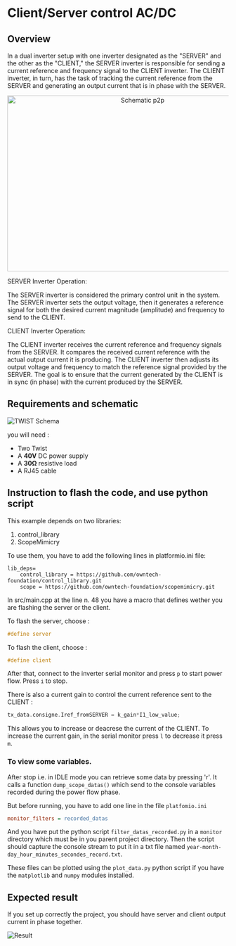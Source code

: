 # Client/Server control AC/DC

## Overview

In a dual inverter setup with one inverter designated as the "SERVER" and the other as the "CLIENT," the SERVER inverter is responsible for sending a current reference and frequency signal to the CLIENT inverter. The CLIENT inverter, in turn, has the task of tracking the current reference from the SERVER and generating an output current that is in phase with the SERVER.

<div style="text-align:center"><img src="Image/MS_schema.svg" alt="Schematic p2p" width="600" height="400"></div>

SERVER Inverter Operation:

The SERVER inverter is considered the primary control unit in the system. The SERVER inverter sets the output voltage, then it generates a reference signal for both the desired current magnitude (amplitude) and frequency to send to the CLIENT.

CLIENT Inverter Operation:

The CLIENT inverter receives the current reference and frequency signals from the SERVER. It compares the received current reference with the actual output current it is producing. The CLIENT inverter then adjusts its output voltage and frequency to match the reference signal provided by the SERVER. The goal is to ensure that the current generated by the CLIENT is in sync (in phase) with the current produced by the SERVER.

## Requirements and schematic

![TWIST Schema](Image/schema_MS_TWIST.png)

you will need :

- Two Twist
- A **40V** DC power supply
- A **30Ω** resistive load
- A RJ45 cable

## Instruction to flash the code, and use python script

This example depends on two libraries:

1. control_library
2. ScopeMimicry

To use them, you have to add the following lines in platformio.ini file:
```
lib_deps=
    control_library = https://github.com/owntech-foundation/control_library.git
    scope = https://github.com/owntech-foundation/scopemimicry.git 
```

In src/main.cpp at the line n. 48 you have a macro that defines wether you are flashing the server or the client.

To flash the server, choose :

```c
#define server
```

To flash the client, choose :

```c
#define client
```

After that, connect to the inverter serial monitor and press `p` to start power flow. Press `i` to stop.

There is also a current gain to control the current reference sent to the CLIENT :

```c
tx_data.consigne.Iref_fromSERVER = k_gain*I1_low_value;
```

This allows you to increase or deacrese the current of the CLIENT. To increase the current gain, in the serial monitor press `l` to decrease it press `m`.

### To view some variables.
After stop i.e. in IDLE mode you can retrieve some data by pressing 'r'. It calls a
function `dump_scope_datas()` which send to the console variables recorded during
the power flow phase.

But before running, you have to add one line in the file `platfomio.ini`

```ini
monitor_filters = recorded_datas
```

And you have put the python script `filter_datas_recorded.py` in a `monitor` directory
which must be in you parent project directory. Then the script should capture the
console stream to put it in a txt file named `year-month-day_hour_minutes_secondes_record.txt`.

These files can be plotted using the `plot_data.py` python script if you have the
`matplotlib` and `numpy` modules installed.

## Expected result

If you set up correctly the project, you should have server and client output current in phase together.

![Result](Image/SC_result.png)
